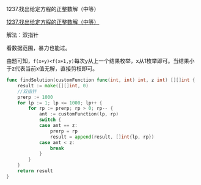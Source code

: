 1237.找出给定方程的正整数解（中等）

[1237.找出给定方程的正整数解（中等）](https://leetcode.cn/problems/find-positive-integer-solution-for-a-given-equation/)



解法：双指针

看数据范围，暴力也能过。

由题可知，`f(x+y)<f(x+1,y)`每次y从上一个结果枚举，x从1枚举即可。当结果小于z代表当前x值无解，直接剪枝即可。

```go
func findSolution(customFunction func(int, int) int, z int) [][]int {
	result := make([][]int, 0)
	//双指针
	prerp := 1000
	for lp := 1; lp <= 1000; lp++ {
		for rp := prerp; rp > 0; rp-- {
			ant := customFunction(lp, rp)
			switch {
			case ant == z:
				prerp = rp
				result = append(result, []int{lp, rp})
			case ant < z:
				break
			}
		}
	}
	return result
}
```
